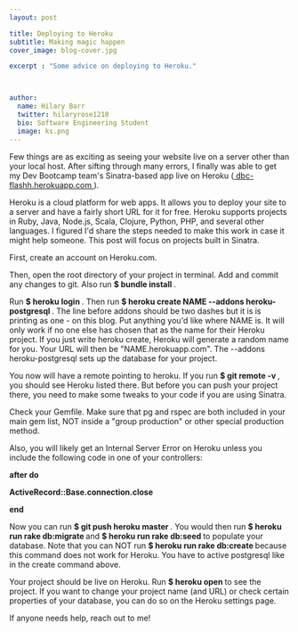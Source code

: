 ```yaml
---
layout: post

title: Deploying to Heroku
subtitle: Making magic happen
cover_image: blog-cover.jpg

excerpt : "Some advice on deploying to Heroku."



author:
  name: Hilary Barr
  twitter: hilaryrose1218
  bio: Software Engineering Student
  image: ks.png
---
```


Few things are as exciting as seeing your website live on a server other than your local host. After sifting through many errors, I finally was able to get my Dev Bootcamp team's Sinatra-based app live on Heroku (<a href="https://dbc-flashhh.herokuapp.com"> dbc-flashh.herokuapp.com </a>). 

Heroku is a cloud platform for web apps. It allows you to deploy your site to a server and have a fairly short URL for it for free. Heroku supports projects in Ruby, Java, Node.js, Scala, Clojure, Python, PHP, and several other languages. I figured I'd share the steps needed to make this work in case it might help someone. This post will focus on projects built in Sinatra. 

First, create an account on Heroku.com.

Then, open the root directory of your project in terminal. Add and commit any changes to git. Also run <strong> $ bundle install </strong>.

Run <strong>$ heroku login </strong>. Then run <strong> $ heroku create NAME --addons heroku-postgresql </strong>  . The line before addons should be two dashes but it is is printing as one - on this blog. Put anything you'd like where NAME is. It will only work if no one else has chosen that as the name for their Heroku project. If you just write heroku create, Heroku will generate a random name for you. Your URL will then be "NAME.herokuapp.com". The --addons heroku-postgresql sets up the database for your project. 

You now will have a remote pointing to heroku. If you run <strong> $ git remote -v </strong>, you should see Heroku listed there. But before you can push your project there, you need to make some tweaks to your code if you are using Sinatra. 

Check your Gemfile. Make sure that pg and rspec are both included in your main gem list, NOT inside a "group production" or other special production method.

Also, you will likely get an Internal Server Error on Heroku unless you include the following code in one of your controllers:


<strong>after do </strong>

<strong> ActiveRecord::Base.connection.close </strong>

<strong> end </strong>


Now you can run <strong> $ git push heroku master </strong>. You would then run <strong> $ heroku run rake db:migrate </strong> and <strong> $ heroku run rake db:seed </strong> to populate your database. Note that you can NOT run <strong> $ heroku run rake db:create </strong> because this command does not work for Heroku. You have to active postgresql like in the create command above.

Your project should be live on Heroku. Run <strong> $ heroku open </strong> to see the project. If you want to change your project name (and URL) or check certain properties of your database, you can do so on the Heroku settings page.

If anyone needs help, reach out to me!


